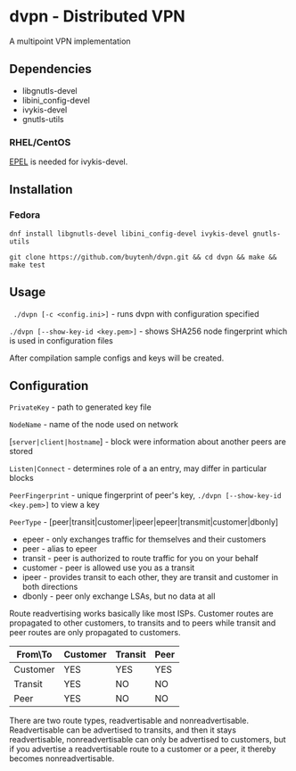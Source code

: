 # dvpn - Distributed VPN
A multipoint VPN implementation

## Dependencies
- libgnutls-devel
- libini_config-devel
- ivykis-devel
- gnutls-utils

### RHEL/CentOS
[EPEL](https://fedoraproject.org/wiki/EPEL) is needed for ivykis-devel.

## Installation

### Fedora
```dnf install libgnutls-devel libini_config-devel ivykis-devel gnutls-utils```

```git clone https://github.com/buytenh/dvpn.git && cd dvpn && make && make test```

## Usage
` ./dvpn [-c <config.ini>]` - runs dvpn with configuration specified

`./dvpn [--show-key-id <key.pem>]` - shows SHA256 node fingerprint which is used in configuration files

After compilation sample configs and keys will be created.

## Configuration
`PrivateKey` - path to generated key file

`NodeName` - name of the node used on network

[`server|client|hostname`] - block were information about another peers are stored

`Listen|Connect` - determines role of a an entry, may differ in particular blocks

`PeerFingerprint` - unique fingerprint of peer's key, `./dvpn [--show-key-id <key.pem>]` to view a key

`PeerType` - [peer|transit|customer|ipeer|epeer|transmit|customer|dbonly]
- epeer - only exchanges traffic for themselves and their customers
- peer - alias to epeer
- transit - peer is authorized to route traffic for you on your behalf
- customer - peer is allowed use you as a transit
- ipeer - provides transit to each other, they are transit and customer in both directions
- dbonly - peer only exchange LSAs, but no data at all

Route readvertising works basically like most ISPs. Customer routes are propagated to other customers, to transits and to peers while transit and peer routes are only propagated to customers.

From\To | Customer | Transit | Peer
--- | --- | --- | ---
Customer | YES | YES | YES
Transit | YES | NO | NO
Peer | YES | NO | NO

There are two route types, readvertisable and nonreadvertisable. Readvertisable can be advertised to transits, and then it stays readvertisable, nonreadvertisable can only be advertised to customers, but if you advertise a readvertisable route to a customer or a peer, it thereby becomes nonreadvertisable.
